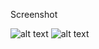Screenshot

![alt text](https://ik.imagekit.io/x6puvn7l1/gitview1.png)
![alt text](https://ik.imagekit.io/x6puvn7l1/gitview2.png)
